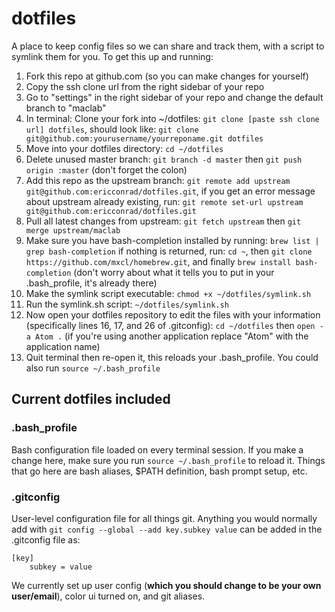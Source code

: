dotfiles
========

A place to keep config files so we can share and track them, with a script to symlink them for you. To get this up and running:

1. Fork this repo at github.com (so you can make changes for yourself)
1. Copy the ssh clone url from the right sidebar of your repo
1. Go to "settings" in the right sidebar of your repo and change the default branch to "maclab"
1. In terminal: Clone your fork into ~/dotfiles: `git clone [paste ssh clone url] dotfiles`, should look like: `git clone git@github.com:yourusername/yourreponame.git dotfiles`
1. Move into your dotfiles directory: `cd ~/dotfiles`
1. Delete unused master branch: `git branch -d master` then `git push origin :master` (don't forget the colon)
1. Add this repo as the upstream branch: `git remote add upstream git@github.com:ericconrad/dotfiles.git`, if you get an error message about upstream already existing, run: `git remote set-url upstream git@github.com:ericconrad/dotfiles.git`
1. Pull all latest changes from upstream: `git fetch upstream` then `git merge upstream/maclab`
1. Make sure you have bash-completion installed by running: `brew list | grep bash-completion` if nothing is returned, run: `cd ~`, then `git clone https://github.com/mxcl/homebrew.git`, and finally `brew install bash-completion` (don't worry about what it tells you to put in your .bash_profile, it's already there)
1. Make the symlink script executable: `chmod +x ~/dotfiles/symlink.sh`
1. Run the symlink.sh script: `~/dotfiles/symlink.sh`
1. Now open your dotfiles repository to edit the files with your information (specifically lines 16, 17, and 26 of .gitconfig): `cd ~/dotfiles` then `open -a Atom .` (if you're using another application replace "Atom" with the application name)
1. Quit terminal then re-open it, this reloads your .bash_profile. You could also run `source ~/.bash_profile`

## Current dotfiles included

### .bash_profile

Bash configuration file loaded on every terminal session. If you make a change here, make sure you run `source ~/.bash_profile` to reload it. Things that go here are bash aliases, $PATH definition, bash prompt setup, etc.

### .gitconfig

User-level configuration file for all things git. Anything you would normally add with `git config --global --add key.subkey value` can be added in the .gitconfig file as:

```
[key]
	subkey = value
```

We currently set up user config (**which you should change to be your own user/email**), color ui turned on, and git aliases.
